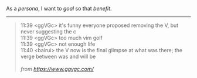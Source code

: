 As a *persona*, I want to *goal* so that *benefit*.

-----

> 11:39 \<ggVGc> it's funny everyone proposed removing the V, but never suggesting the c<br/>
11:39 \<ggVGc> too much vim golf<br/>
11:39 \<ggVGc> not enough life<br/>
11:40 \<bairui> the V now is the final glimpse at what was there; the verge between was and will be<br/>
><br/>
_from https://www.ggvgc.com/_
